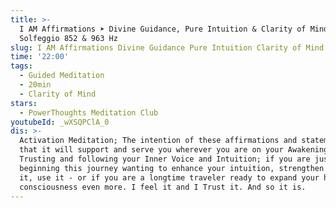 ```yaml
---
title: >-
  I AM Affirmations ➤ Divine Guidance, Pure Intuition & Clarity of Mind -
  Solfeggio 852 & 963 Hz
slug: I AM Affirmations Divine Guidance Pure Intuition Clarity of Mind Solfeggio
time: '22:00'
tags:
  - Guided Meditation
  - 20min
  - Clarity of Mind
stars:
  - PowerThoughts Meditation Club
youtubeId: _wXSQPClA_0
dis: >-
  Activation Meditation; The intention of these affirmations and statements is
  that it will support and serve you wherever you are on your Awakening Path of
  Trusting and following your Inner Voice and Intuition; if you are just
  beginning this journey wanting to enhance your intuition, strengthen it, trust
  it, use it - or if you are a longtime traveler ready to expand your heart and
  consciousness even more. I feel it and I Trust it. And so it is.
---
```


